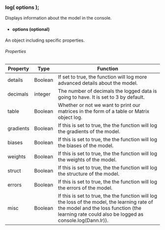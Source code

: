 
### log( options );
Displays information about the model in the console.

- #### options (optional) <br/>
An object including specific properties.
###### Properties
| Property 	| Type 	| Function 	|
|-	|-	|-	|
| details 	| Boolean 	| If set to true, the function will log more advanced details about the model. 	|
| decimals 	| integer 	| The number of decimals the logged data is going to have. It is set to 3 by default. 	|
| table 	| Boolean 	| Whether or not we want to print our matrices in the form of a table or Matrix object log. 	|
| gradients 	| Boolean 	| If this is set to true, the the function will log the gradients of the model. 	|
| biases 	| Boolean 	| If this is set to true, the the function will log the biases of the model. 	|
| weights 	| Boolean 	| If this is set to true, the the function will log the weights of the model. 	|
| struct 	| Boolean 	| If this is set to true, the the function will log the structure of the model. 	|
| errors 	| Boolean 	| If this is set to true, the the function will log the errors of the model. 	|
| misc 	| Boolean 	| If this is set to true, the the function will log the loss of the model, the learning rate of the model and the loss function (the learning rate could also be logged as console.log(Dann.lr)). 	|

<br/><br/>
